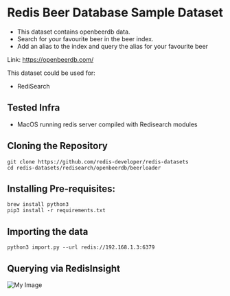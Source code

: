 

# Redis Beer Database Sample Dataset


- This dataset contains openbeerdb data.
- Search for your favourite beer in the beer index. 
- Add an alias to the index and query the alias for your favourite beer

Link: https://openbeerdb.com/

This dataset could be used for:

- RediSearch

## Tested Infra

- MacOS running redis server compiled  with Redisearch modules


## Cloning the Repository

```
git clone https://github.com/redis-developer/redis-datasets
cd redis-datasets/redisearch/openbeerdb/beerloader
```

## Installing Pre-requisites:

```
brew install python3
pip3 install -r requirements.txt
```

## Importing the data

```
python3 import.py --url redis://192.168.1.3:6379
```


## Querying via RedisInsight

![My Image](https://github.com/redis-developer/redis-datasets/blob/master/redisearch/openbeerdb/images/redisearch.png)
